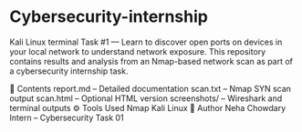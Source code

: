 # Cybersecurity-internship
Kali Linux terminal
Task #1 —  Learn to discover open ports on devices in your local network to understand network exposure.
This repository contains results and analysis from an Nmap-based network scan as part of a cybersecurity internship task.

📌 Contents
report.md – Detailed documentation
scan.txt – Nmap SYN scan output
scan.html – Optional HTML version
screenshots/ – Wireshark and terminal outputs
⚙️ Tools Used
Nmap
Kali Linux 
👤 Author
Neha Chowdary Intern – Cybersecurity Task 01
